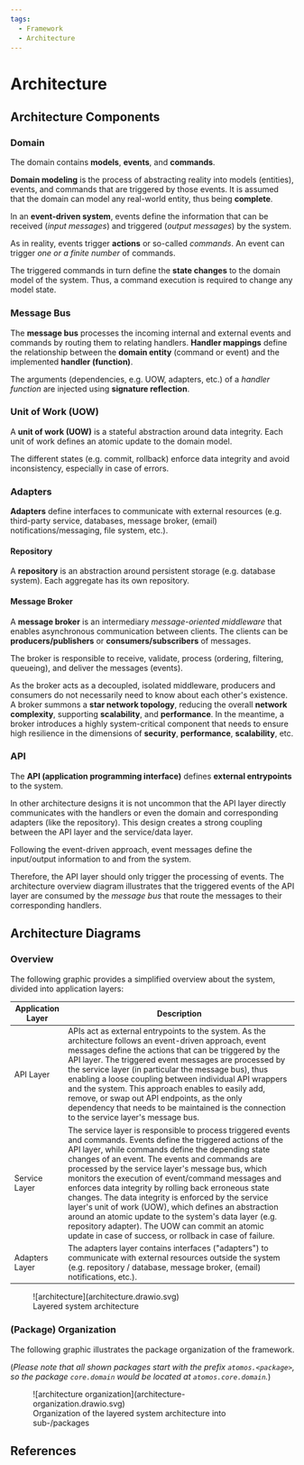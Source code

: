 ```yaml
---
tags:
  - Framework
  - Architecture
---
```


# Architecture

## Architecture Components

### Domain
The domain contains **models**, **events**, and **commands**.

**Domain modeling** is the process of abstracting reality
into models (entities), events, and commands that are triggered by those events. It is assumed that the domain can model
any real-world entity, thus being **complete**.

In an **event-driven system**, events define the information that can be received (*input messages*) and triggered
(*output messages*) by the system.

As in reality, events trigger **actions** or so-called *commands*. An event can trigger *one or a finite number* of
commands.

The triggered commands in turn define the **state changes** to the domain model of the system. Thus, a command execution
is required to change any model state.

### Message Bus
The **message bus** processes the incoming internal and external events and commands by routing them to relating
handlers. **Handler mappings** define the relationship between the **domain entity** (command or event) and the
implemented **handler (function)**.

The arguments (dependencies, e.g. UOW, adapters, etc.) of a *handler function* are injected using **signature
reflection**.

### Unit of Work (UOW)
A **unit of work (UOW)** is a stateful abstraction around data integrity. Each unit of work defines an atomic update to
the domain model.

The different states (e.g. commit, rollback) enforce data integrity and avoid inconsistency, especially in case of
errors.

### Adapters
**Adapters** define interfaces to communicate with external resources (e.g. third-party service,
databases, message broker, (email) notifications/messaging, file system, etc.).

#### Repository
A **repository** is an abstraction around persistent storage (e.g. database system). Each aggregate has its own
repository.

#### Message Broker
A **message broker** is an intermediary *message-oriented middleware* that enables asynchronous communication between 
clients. The clients can be **producers/publishers** or **consumers/subscribers** of messages.

The broker is responsible to receive, validate, process (ordering, filtering, queueing), and deliver the messages
(events).

As the broker acts as a decoupled, isolated middleware, producers and consumers do not necessarily need to know about
each other's existence. A broker summons a **star network topology**, reducing the overall **network complexity**,
supporting **scalability**, and **performance**. In the meantime, a broker introduces a highly system-critical component
that needs to ensure high resilience in the dimensions of **security**, **performance**, **scalability**, etc.

### API
The **API (application programming interface)** defines **external entrypoints** to the system.

In other architecture designs it is not uncommon that the API layer directly communicates with the handlers or even the
domain and corresponding adapters (like the repository). This design creates a strong coupling between the API layer and
the service/data layer.

Following the event-driven approach, event messages define the input/output information to and from the system.

Therefore, the API layer should only trigger the processing of events. The architecture overview diagram illustrates
that the triggered events of the API layer are consumed by the *message bus* that route the messages to their
corresponding handlers.

## Architecture Diagrams

### Overview
The following graphic provides a simplified overview about the system, divided into application layers:

| Application Layer | Description                                                                                                                                                                                                                                                                                                                                                                                                                                                                                                                                                                                                                                                                           |
|-------------------|---------------------------------------------------------------------------------------------------------------------------------------------------------------------------------------------------------------------------------------------------------------------------------------------------------------------------------------------------------------------------------------------------------------------------------------------------------------------------------------------------------------------------------------------------------------------------------------------------------------------------------------------------------------------------------------|
| API Layer         | APIs act as external entrypoints to the system. As the architecture follows an event-driven approach, event messages define the actions that can be triggered by the API layer.  The triggered event messages are processed by the service layer (in particular the message bus), thus enabling a loose coupling between individual API wrappers and the system.  This approach enables to easily add, remove, or swap out API endpoints, as the only dependency that needs to be maintained is the connection to the service layer's message bus.                                                                                                                                    |
| Service Layer     | The service layer is responsible to process triggered events and commands.  Events define the triggered actions of the API layer, while commands define the depending state changes of an event.  The events and commands are processed by the service layer's message bus, which monitors the execution of event/command messages and enforces data integrity by rolling back erroneous state changes.  The data integrity is enforced by the service layer's unit of work (UOW), which defines an abstraction around an atomic update to the system's data layer (e.g. repository adapter). The UOW can commit an atomic update in case of success, or rollback in case of failure. |
| Adapters Layer    | The adapters layer contains interfaces ("adapters") to communicate with external resources outside the system (e.g. repository / database, message broker, (email) notifications, etc.).                                                                                                                                                                                                                                                                                                                                                                                                                                                                                              |

<figure markdown>
  ![architecture](architecture.drawio.svg)
  <figcaption>Layered system architecture</figcaption>
</figure>

### (Package) Organization
The following graphic illustrates the package organization of the framework.

(*Please note that all shown packages start with the prefix `atomos.<package>`, so the package `core.domain` would be
located at `atomos.core.domain`.*)

<figure markdown>
  ![architecture organization](architecture-organization.drawio.svg)
  <figcaption>Organization of the layered system architecture into sub-/packages</figcaption>
</figure>

## References
[^1]: [Architecture Patterns with Python (H. J.W. Percival & B. Gregory) [web]](https://www.cosmicpython.com/book/preface.html)